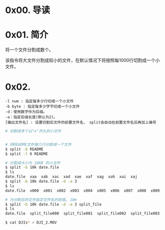 # 0x00. 导读

# 0x01. 简介

将一个文件分割成数个。

该指令将大文件分割成较小的文件，在默认情况下将按照每1000行切割成一个小文件。

# 0x02. 

```
-l num : 指定每多少行切成一个小文件
-b byte : 指定每多少字节切成一个小文件
-d：使用数字作为后缀。
-a：指定后缀长度(默认为2)。
[输出文件名] : 设置切割后文件的前置文件名， split会自动在前置文件名后再加上编号
```

```bash
# 切割成多个以"x"开头的小文件


# 将README文件每六行分割成一个文件
$ split -6 README       
$ split -l 6 README       

# 分割成大小为 10KB 的小文件
$ split -b 10k date.file 
$ ls
date.file  xaa  xab  xac  xad  xae  xaf  xag  xah  xai  xaj
$ split -b 10k date.file -d -a 3
$ ls
date.file  x000  x001  x002  x003  x004  x005  x006  x007  x008  x009

# 为分割后的文件指定文件名的前缀, 10m
$ split -b 10k date.file -d -a 3 split_file
$ ls
date.file  split_file000  split_file001  split_file002  split_file003  split_file004  split_file005  split_file006  split_file007  split_file008  split_file009
```




```bash
$ cat DJIs* > DJI_2.MOV
```